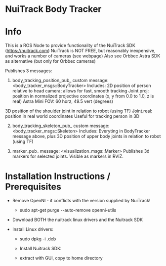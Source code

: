 # NuiTrack Body Tracker

# Info
   This is a ROS Node to provide functionality of the NuiTrack SDK (https://nuitrack.com)
   NuiTrack is NOT FREE, but reasonably inexpensive, and works a number of cameras (see webpage)
   Also see Orbbec Astra SDK as alternative (but only for Orbbec cameras)

   Publishes 3 messages:
   
   1. body_tracking_position_pub_ custom message:  <body_tracker_msgs::BodyTracker>
   Includes:
   2D position of person relative to head camera; allows for fast, smooth tracking
     Joint.proj:  position in normalized projective coordinates
     (x, y from 0.0 to 1.0, z is real)
     Astra Mini FOV: 60 horz, 49.5 vert (degrees)

   3D position of the shoulder joint in relation to robot (using TF)
     Joint.real: position in real world coordinates
     Useful for tracking person in 3D
   
   2. body_tracking_skeleton_pub_ custom message: <body_tracker_msgs::Skeleton>
   Includes:
   Everyting in BodyTracker message above, plus 3D position of upper body 
   joints in relation to robot (using TF)

   3. marker_pub_  message: <visualization_msgs::Marker>
   Publishes 3d markers for selected joints.  Visible as markers in RVIZ.


# Installation Instructions / Prerequisites

  - Remove OpenNI - it conflicts with the version supplied by NuiTrack!
    -   sudo apt-get purge --auto-remove openni-utils
  - Download BOTH the nuitrack linux drivers and the Nuitrack SDK

  - Install Linux drivers:
    -   sudo dpkg -i <downloaded-package-name>.deb

    - Install Nuitrack SDK:
    -  extract with GUI, copy to home directory


